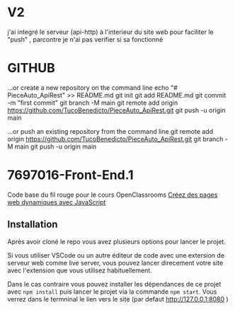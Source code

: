 # V2

j'ai integré le serveur (api-http) à l'interieur du site web pour faciliter le "push" , parcontre je n'ai pas verifier si sa fonctionné

# GITHUB

…or create a new repository on the command line
echo "# PieceAuto_ApiRest" >> README.md
git init
git add README.md
git commit -m "first commit"
git branch -M main
git remote add origin https://github.com/TucoBenedicto/PieceAuto_ApiRest.git
git push -u origin main

…or push an existing repository from the command line
git remote add origin https://github.com/TucoBenedicto/PieceAuto_ApiRest.git
git branch -M main
git push -u origin main

# 7697016-Front-End.1

Code base du fil rouge pour le cours OpenClassrooms [Créez des pages web dynamiques avec JavaScript](https://openclassrooms.com/fr/courses/7697016-creez-des-pages-web-dynamiques-avec-javascript)

## Installation

Après avoir cloné le repo vous avez plusieurs options pour lancer le projet. 

Si vous utiliser VSCode ou un autre éditeur de code avec une extersion de serveur web comme live server, vous pouvez lancer direcement votre site avec l'extension que vous utilisez habituellement. 

Dans le cas contraire vous pouvez installer les dépendances de ce projet avec `npm install` puis lancer le projet via la commande `npm start`. Vous verrez dans le termninal le lien vers le site (par defaut http://127.0.0.1:8080 )